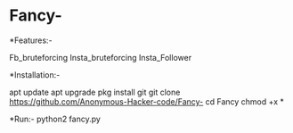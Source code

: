 # Fancy-

*Features:-
  
Fb_bruteforcing 
Insta_bruteforcing
Insta_Follower 

*Installation:-

apt update 
apt upgrade 
pkg install git 
git clone https://github.com/Anonymous-Hacker-code/Fancy-
cd Fancy 
chmod +x *

*Run:-
 python2 fancy.py
